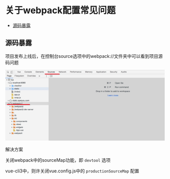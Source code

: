 # 关于webpack配置常见问题
<!-- TOC -->

- [源码暴露](#源码暴露)

<!-- /TOC -->
## 源码暴露

项目发布上线后，在控制台source选项中的webpack://文件夹中可以看到项目源码问题

![源码暴露](../assets/源码暴露.jpg)

解决方案

关闭webpack中的sourceMap功能，即 `devtool` 选项

vue-cli3中，则许关闭vue.config.js中的 `productionSourceMap` 配置
